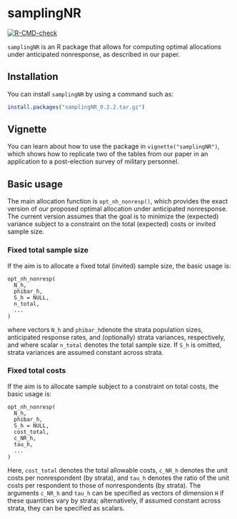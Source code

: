 
<!-- README.md is generated from README.Rmd. Please edit that file -->

# samplingNR

<!-- badges: start -->

[![R-CMD-check](https://github.com/jmendelson256/samplingNR/actions/workflows/R-CMD-check.yaml/badge.svg)](https://github.com/jmendelson256/samplingNR/actions/workflows/R-CMD-check.yaml)
<!-- badges: end -->

`samplingNR` is an R package that allows for computing optimal
allocations under anticipated nonresponse, as described in our paper.

## Installation

You can install `samplingNR` by using a command such as:

``` r
install.packages("samplingNR_0.2.2.tar.gz")
```

## Vignette

You can learn about how to use the package in `vignette("samplingNR")`,
which shows how to replicate two of the tables from our paper in an
application to a post-election survey of military personnel.

## Basic usage

The main allocation function is `opt_nh_nonresp()`, which provides the
exact version of our proposed optimal allocation under anticipated
nonresponse. The current version assumes that the goal is to minimize
the (expected) variance subject to a constraint on the total (expected)
costs or invited sample size.

### Fixed total sample size

If the aim is to allocate a fixed total (invited) sample size, the basic
usage is:

    opt_nh_nonresp(
      N_h,
      phibar_h,
      S_h = NULL,
      n_total,
      ...
    )

where vectors `N_h` and `phibar_h`denote the strata population sizes,
anticipated response rates, and (optionally) strata variances,
respectively, and where scalar `n_total` denotes the total sample size.
If `S_h` is omitted, strata variances are assumed constant across
strata.

### Fixed total costs

If the aim is to allocate sample subject to a constraint on total costs,
the basic usage is:

    opt_nh_nonresp(
      N_h,
      phibar_h,
      S_h = NULL,
      cost_total,
      c_NR_h,
      tau_h,
      ...
    )

Here, `cost_total` denotes the total allowable costs, `c_NR_h` denotes
the unit costs per nonrespondent (by strata), and `tau_h` denotes the
ratio of the unit costs per respondent to those of nonrespondents (by
strata). The arguments `c_NR_h` and `tau_h` can be specified as vectors
of dimension `H` if these quantities vary by strata; alternatively, if
assumed constant across strata, they can be specified as scalars.
